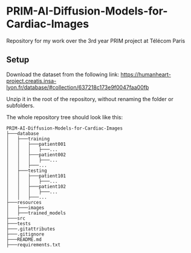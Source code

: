 # PRIM-AI-Diffusion-Models-for-Cardiac-Images
Repository for my work over the 3rd year PRIM project at Télécom Paris

## Setup
Download the dataset from the following link: https://humanheart-project.creatis.insa-lyon.fr/database/#collection/637218c173e9f0047faa00fb

Unzip it in the root of the repository, without renaming the folder or subfolders.

The whole repository tree should look like this:
```
PRIM-AI-Diffusion-Models-for-Cardiac-Images
├───database
│   ├───training
│   │   ├───patient001
│   │   │   ├───...
│   │   ├───patient002
│   │   │   ├───...
│   │   ├───...
│   ├───testing
│   │   ├───patient101
│   │   │   ├───...
│   │   ├───patient102
│   │   │   ├───...
│   │   ├───...
├───resources
│   ├───images
│   ├───trained_models
├───src
├───tests
├───.gitattributes
├───.gitignore
├───README.md
├───requirements.txt
```
